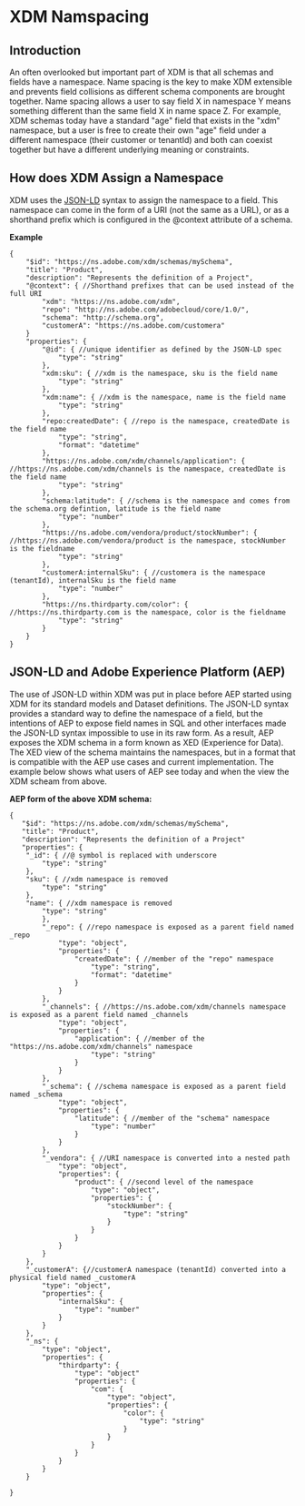 
# XDM Namspacing

## Introduction

An often overlooked but important part of XDM is that all schemas and fields have a namespace.  Name spacing is the key to make XDM extensible and prevents field collisions as different schema components are brought together. Name spacing allows a user to say field X in namespace Y means something different than the same field X in name space Z. For example, XDM schemas today have a standard "age" field that exists in the "xdm" namespace, but a user is free to create their own "age" field under a different namespace (their customer or tenantId) and both can coexist together but have a different underlying meaning or constraints. 

## How does XDM Assign a Namespace
XDM uses the [JSON-LD](https://json-ld.org/spec/latest/json-ld/) syntax to assign the namespace to a field. This namespace can come in the form of a URI (not the same as a URL), or as a shorthand prefix which is configured in the @context attribute of a schema. 

**Example**

    {
		"$id": "https://ns.adobe.com/xdm/schemas/mySchema",
		"title": "Product",
		"description": "Represents the definition of a Project",
		"@context": { //Shorthand prefixes that can be used instead of the full URI
			"xdm": "https://ns.adobe.com/xdm",
			"repo": "http://ns.adobe.com/adobecloud/core/1.0/",
			"schema": "http://schema.org",
			"customerA": "https://ns.adobe.com/customera"
		}
		"properties": {
			"@id": { //unique identifier as defined by the JSON-LD spec 
				"type": "string"
			},
			"xdm:sku": { //xdm is the namespace, sku is the field name
				"type": "string"
			},
			"xdm:name": { //xdm is the namespace, name is the field name
				"type": "string"
			},
			"repo:createdDate": { //repo is the namespace, createdDate is the field name
				"type": "string",
				"format": "datetime"
			},
			"https://ns.adobe.com/xdm/channels/application": { //https://ns.adobe.com/xdm/channels is the namespace, createdDate is the field name
				"type": "string"
			},
			"schema:latitude": { //schema is the namespace and comes from the schema.org defintion, latitude is the field name
				"type": "number"
			},
			"https://ns.adobe.com/vendora/product/stockNumber": { //https://ns.adobe.com/vendora/product is the namespace, stockNumber is the fieldname
				"type": "string"
			},
			"customerA:internalSku": { //customera is the namespace (tenantId), internalSku is the field name
				"type": "number"
			},
			"https://ns.thirdparty.com/color": { //https://ns.thirdparty.com is the namespace, color is the fieldname
				"type": "string"
			}
		}
	}


## JSON-LD and Adobe Experience Platform (AEP)
The use of JSON-LD within XDM was put in place before AEP started using XDM for its standard models and Dataset definitions. The JSON-LD syntax provides a standard way to define the namespace of a field, but the intentions of AEP to expose field names in SQL and other interfaces made the JSON-LD syntax impossible to use in its raw form. As a result, AEP exposes the XDM schema in a form known as XED (Experience for Data). The XED view of the schema maintains the namespaces, but in a format that is compatible with the AEP use cases and current implementation. The example below shows what users of AEP see today and when the view the XDM scheam from above. 

**AEP form of the above XDM schema:**

    {
	   "$id": "https://ns.adobe.com/xdm/schemas/mySchema",
	   "title": "Product",
	   "description": "Represents the definition of a Project"
	   "properties": {
	   	"_id": { //@ symbol is replaced with underscore
			"type": "string"
		},
		"sku": { //xdm namespace is removed
			"type": "string"
		},
		"name": { //xdm namespace is removed
			"type": "string"
	       	},
	       	"_repo": { //repo namespace is exposed as a parent field named _repo
		       	"type": "object",
		       	"properties": {
			       	"createdDate": { //member of the "repo" namespace
				       	"type": "string",
				       	"format": "datetime"
				    }
				}
	       	},
	       	"_channels": { //https://ns.adobe.com/xdm/channels namespace is exposed as a parent field named _channels
		       	"type": "object",
		       	"properties": {
			       	"application": { //member of the "https://ns.adobe.com/xdm/channels" namespace
				       	"type": "string"
				    }
				}
	       	},
	       	"_schema": { //schema namespace is exposed as a parent field named _schema
		       	"type": "object",
		       	"properties": {
			       	"latitude": { //member of the "schema" namespace
				       	"type": "number"
				    }
				}
	       	},
	       	"_vendora": { //URI namespace is converted into a nested path
		       	"type": "object",
		       	"properties": {
			       	"product": { //second level of the namespace
				       	"type": "object",
				       	"properties": {
					       	"stockNumber": {
						       	"type": "string"
						    }
						}
					}
				}
			}
		},
		"_customerA": {//customerA namespace (tenantId) converted into a physical field named _customerA
			"type": "object",
			"properties": {
				"internalSku": { 
					"type": "number"
				}
			}
		},
		"_ns": {
			"type": "object",
			"properties": {
				"thirdparty": { 
					"type": "object"
					"properties": {
						"com": {
							"type": "object",
							"properties": {
								"color": {
									"type": "string"
								}
							}
						}
					}
				}
			}
		}

	}

